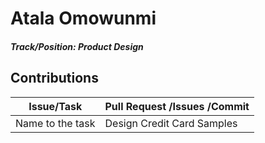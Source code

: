# Atala Omowunmi

##### Track/Position: **Product Design**

## Contributions

| Issue/Task	| Pull Request /Issues /Commit				|
| ------------- | -----------------------------------------------------	|
| Name to the task | Design Credit Card Samples				|
